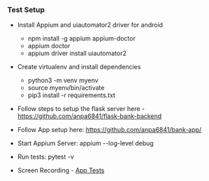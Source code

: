 ### Test Setup

- Install Appium and uiautomator2 driver for android

    - npm install -g appium appium-doctor
    - appium doctor
    - appium driver install uiautomator2

- Create virtualenv and install dependencies

    - python3 -m venv myenv
    - source myenv/bin/activate
    - pip3 install -r requirements.txt

- Follow steps to setup the flask server here - https://github.com/anpa6841/flask-bank-backend

- Follow App setup here: https://github.com/anpa6841/bank-app/

- Start Appium Server: appium --log-level debug

- Run tests: pytest -v

- Screen Recording - <a href="https://github.com/anpa6841/androidTests/blob/master/App Tests.mov">App Tests</a>

